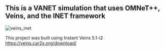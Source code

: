 ## This is a VANET simulation that uses OMNeT++, Veins, and the INET framework 

![veins_inet](https://user-images.githubusercontent.com/22214754/135736530-4ca9e4b6-2eca-48b7-8767-83fea7fd1099.gif)

This project was built using Instant Veins 5.1-i2
https://veins.car2x.org/download/

